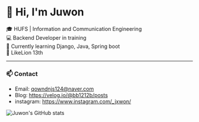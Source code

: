 # 👋 Hi, I'm Juwon

🎓 HUFS | Information and Communication Engineering  
💻 Backend Developer in training  
🚀 Currently learning Django, Java, Spring boot  
📌 LikeLion 13th

---

### 📫 Contact
- Email: qowndnjs124@naver.com
- Blog: https://velog.io/@bb1212b/posts
- instagram: https://www.instagram.com/_jxwon/

![Juwon's GitHub stats](https://github-readme-stats.vercel.app/api?username=bb1212b&show_icons=true&theme=radical)
